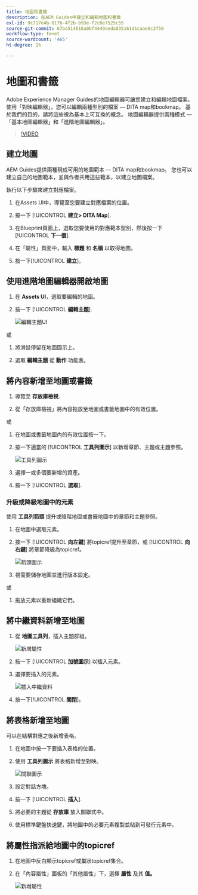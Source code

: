 ```yaml
---
title: 地圖和書籤
description: 在AEM Guides中建立和編輯地圖和書籤
exl-id: 9c717e4b-017b-4f2b-b93e-f2c0e7525c55
source-git-commit: 67ba514616a0bf4449aeda035161d1caae0c3f50
workflow-type: tm+mt
source-wordcount: '465'
ht-degree: 1%

---
```


# 地圖和書籤

Adobe Experience Manager Guides的地圖編輯器可讓您建立和編輯地圖檔案。 使用「對映編輯器」，您可以編輯兩種型別的檔案 — DITA map和bookmap。 基於我們的目的，請將這些視為基本上可互換的概念。
地圖編輯器提供兩種模式 — 「基本地圖編輯器」和「進階地圖編輯器」。

>[!VIDEO](https://video.tv.adobe.com/v/342766?quality=12&learn=on)

## 建立地圖

AEM Guides提供兩種現成可用的地圖範本 — DITA map和bookmap。 您也可以建立自己的地圖範本，並與作者共用這些範本，以建立地圖檔案。

執行以下步驟來建立對應檔案。

1. 在Assets UI中，導覽至您要建立對應檔案的位置。

1. 按一下 [!UICONTROL **建立> DITA Map**].

1. 在Blueprint頁面上，選取您要使用的對應範本型別，然後按一下 [!UICONTROL **下一個**].

1. 在「屬性」頁面中，輸入 **標題** 和 **名稱** 以取得地圖。

1. 按一下&#x200B;[!UICONTROL **建立**]。

## 使用進階地圖編輯器開啟地圖

1. 在 **Assets UI**，選取要編輯的地圖。

1. 按一下 [!UICONTROL **編輯主題**].

   ![編輯主題UI](images/lesson-14/edit-topics.png)

或

1. 將滑鼠停留在地圖圖示上。

1. 選取 **編輯主題** 從 **動作** 功能表。


## 將內容新增至地圖或書籤

1. 導覽至 **存放庫檢視**.

1. 從「存放庫檢視」將內容拖放至地圖或書籤地圖中的有效位置。

或

1. 在地圖或書籤地圖內的有效位置按一下。

1. 按一下適當的 [!UICONTROL **工具列圖示**] 以新增章節、主題或主題參照。

   ![工具列圖示](images/lesson-14/toolbar-icons.png)

1. 選擇一或多個要新增的資產。

1. 按一下 [!UICONTROL **選取**].

### 升級或降級地圖中的元素

使用 **工具列箭頭** 提升或降階地圖或書籤地圖中的章節和主題參照。

1. 在地圖中選取元素。

1. 按一下 [!UICONTROL **向左鍵**] 將topicref提升至章節，或 [!UICONTROL **向右鍵**] 將章節降級為topicref。

   ![箭頭圖示](images/lesson-14/toolbar-arrows.png)

1. 視需要儲存地圖並進行版本設定。

或

1. 拖放元素以重新組織它們。

## 將中繼資料新增至地圖

1. 從 **地圖工具列**，插入主題群組。

   ![新增屬性](images/lesson-14/add-topicgroup.png)

1. 按一下 [!UICONTROL **加號圖示**] 以插入元素。

1. 選擇要插入的元素。

   ![插入中繼資料](images/lesson-14/insert-metadata.png)

1. 按一下&#x200B;[!UICONTROL **關閉**]。

## 將表格新增至地圖

可以在結構對應之後新增表格。

1. 在地圖中按一下要插入表格的位置。

1. 使用 **工具列圖示** 將表格新增至對映。

   ![關聯圖示](images/lesson-14/reltable-icon.png)

1. 設定對話方塊。

1. 按一下 [!UICONTROL **插入**].

1. 將必要的主題從 **存放庫** 放入關聯式中。

1. 使用標準鍵盤快速鍵，將地圖中的必要元素複製並貼到可發行元素中。

## 將屬性指派給地圖中的topicref

1. 在地圖中反白顯示topicref或巢狀topicref集合。

1. 在「內容屬性」面板的「其他屬性」下，選擇 **屬性** 及其 **值。**

   ![新增屬性](images/lesson-14/add-attribute.png)
